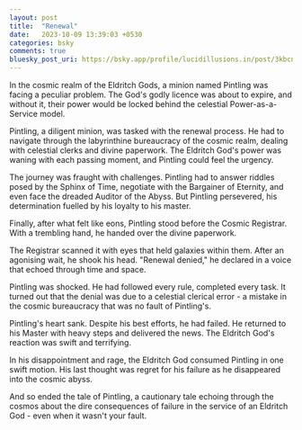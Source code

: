 ```yaml
---
layout: post
title:  "Renewal"
date:   2023-10-09 13:39:03 +0530
categories: bsky
comments: true
bluesky_post_uri: https://bsky.app/profile/lucidillusions.in/post/3kbcnkzcyf62x
---
```



In the cosmic realm of the Eldritch Gods, a minion named Pintling was facing a peculiar problem. The God's godly licence was about to expire, and without it, their power would be locked behind the celestial Power-as-a-Service model.

Pintling, a diligent minion, was tasked with the renewal process. He had to navigate through the labyrinthine bureaucracy of the cosmic realm, dealing with celestial clerks and divine paperwork. The Eldritch God's power was waning with each passing moment, and Pintling could feel the urgency.

The journey was fraught with challenges. Pintling had to answer riddles posed by the Sphinx of Time, negotiate with the Bargainer of Eternity, and even face the dreaded Auditor of the Abyss. But Pintling persevered, his determination fuelled by his loyalty to his master.

Finally, after what felt like eons, Pintling stood before the Cosmic Registrar. With a trembling hand, he handed over the divine paperwork.

The Registrar scanned it with eyes that held galaxies within them. After an agonising wait, he shook his head. "Renewal denied," he declared in a voice that echoed through time and space.

Pintling was shocked. He had followed every rule, completed every task. It turned out that the denial was due to a celestial clerical error - a mistake in the cosmic bureaucracy that was no fault of Pintling's.

Pintling's heart sank. Despite his best efforts, he had failed. He returned to his Master with heavy steps and delivered the news. The Eldritch God's reaction was swift and terrifying.

In his disappointment and rage, the Eldritch God consumed Pintling in one swift motion. His last thought was regret for his failure as he disappeared into the cosmic abyss.

And so ended the tale of Pintling, a cautionary tale echoing through the cosmos about the dire consequences of failure in the service of an Eldritch God - even when it wasn't your fault.
